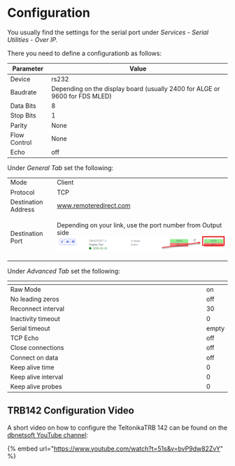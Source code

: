# Configuration

You usually find the settings for the serial port under _Services_ - _Serial Utilities_ - _Over IP._&#x20;

There you need to define a configurationb as follows:&#x20;

| Parameter    | Value                                                                       |
| ------------ | --------------------------------------------------------------------------- |
| Device       | rs232                                                                       |
| Baudrate     | Depending on the display board (usually 2400 for ALGE or 9600 for FDS MLED) |
| Data Bits    | 8                                                                           |
| Stop Bits    | 1                                                                           |
| Parity       | None                                                                        |
| Flow Control | None                                                                        |
| Echo         | off                                                                         |

Under _General Tab_ set the following:

|                     |                                                                                                                                                       |
| ------------------- | ----------------------------------------------------------------------------------------------------------------------------------------------------- |
| Mode                | Client                                                                                                                                                |
| Protocol            | TCP                                                                                                                                                   |
| Destination Address | www.remoteredirect.com                                                                                                                                |
| Destination Port    | <p>Depending on your link, use the port number from Output side<br><img src="../../../.gitbook/assets/image (1).png" alt="" data-size="original"></p> |

Under _Advanced Tab_ set the following:

<table><thead><tr><th width="454"></th><th></th></tr></thead><tbody><tr><td>Raw Mode</td><td>on</td></tr><tr><td>No leading zeros</td><td>off</td></tr><tr><td>Reconnect interval</td><td>30</td></tr><tr><td>Inactivity timeout</td><td>0</td></tr><tr><td>Serial timeout</td><td>empty</td></tr><tr><td>TCP Echo</td><td>off</td></tr><tr><td>Close connections</td><td>off</td></tr><tr><td>Connect on data</td><td>off</td></tr><tr><td>Keep alive time</td><td>0</td></tr><tr><td>Keep alive interval</td><td>0</td></tr><tr><td>Keep alive probes</td><td>0</td></tr></tbody></table>

## TRB142 Configuration Video

A short video on how to configure the TeltonikaTRB 142 can be found on the [dbnetsoft YouTube channel](https://www.youtube.com/channel/UCXYI2v8j8v2SRsVumkpd_1Q):&#x20;

{% embed url="https://www.youtube.com/watch?t=51s&v=bvP9dw82ZvY" %}
